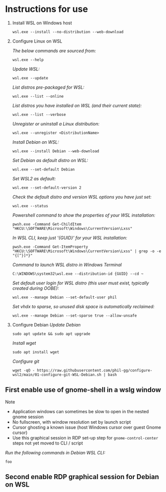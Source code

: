 # Instructions for use

1. Install WSL on Windows host
    ```
    wsl.exe --install --no-distribution --web-download
    ```

2. Configure Linux on WSL

    _The below commands are sourced from:_
    ```
    wsl.exe --help
    ```
    _Update WSL:_
    ```
    wsl.exe --update
    ```
    _List distros pre-packaged for WSL:_
    ```
    wsl.exe --list --online
    ```
    _List distros you have installed on WSL (and their current state):_
    ```
    wsl.exe --list --verbose
    ```
    _Unregister or uninstall a Linux distribution:_
    ```
    wsl.exe --unregister <DistributionName>
    ```
    _Install Debian on WSL:_
    ```
    wsl.exe --install Debian --web-download
    ```
    _Set Debian as default distro on WSL:_
    ```
    wsl.exe --set-default Debian
    ```
    _Set WSL2 as default:_
    ```
    wsl.exe --set-default-version 2
    ```
    _Check the default distro and version WSL options you have just set:_
    ```
    wsl.exe --status
    ```
    _Powershell command to show the properties of your WSL installation:_
    ```
    pwsh.exe -Command Get-ChildItem "HKCU:\SOFTWARE\Microsoft\Windows\CurrentVersion\Lxss"
    ```
    _In WSL CLI, keep just '{GUID}' for your WSL installation:_
    ```
    pwsh.exe -Command Get-ItemProperty "HKCU:\SOFTWARE\Microsoft\Windows\CurrentVersion\Lxss" | grep -o -e "{[^}]*}"
    ```
    _Command to launch WSL distro in Windows Terminal_
    ```
    C:\WINDOWS\system32\wsl.exe --distribution-id {GUID} --cd ~
    ```
    _Set default user login for WSL distro (this user must exist, typically created during OOBE):_
    ```
    wsl.exe --manage Debian --set-default-user phil
    ```
    _Set vhdx to sparse, so unused disk space is automatically reclaimed:_
    ```
    wsl.exe --manage Debian --set-sparse true --allow-unsafe
    ```
3. Configure Debian
    _Update Debian_
    ```
    sudo apt update && sudo apt upgrade
    ```
    _Install wget_
    ```
    sudo apt install wget
    ```
    _Configure git_
    ```
    wget -qO - https://raw.githubusercontent.com/phil-gg/configure-wsl2/main/01-configure-git-WSL-Debian.sh | bash
    ```

## First enable use of gnome-shell in a wslg window

> [!NOTE]  
>   - Application windows can sometimes be slow to open in the nested gnome session
>   - No fullscreen, with window resolution set by launch script
>   - Cursor ghosting a known issue (host Windows cursor over guest Gnome cursor)
>   - Use this graphical session in RDP set-up step for `gnome-control-center` steps not yet moved to CLI / script

_Run the following commands in Debian WSL CLI:_

```
foo
```

## Second enable RDP graphical session for Debian on WSL
